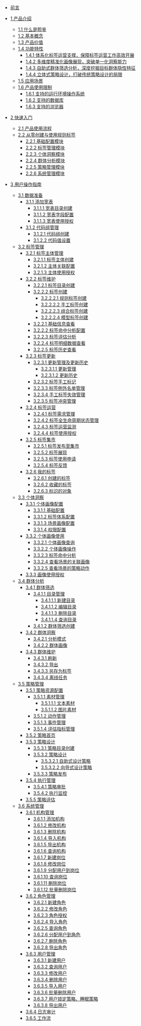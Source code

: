 <!-- docs/_sidebar.md -->

- [前言](preface/)
    <!-- - [编写目的](preface/purpose)
    - [读者对象](preface/reader)
    - [勘误和支持](preface/support) -->

- [1 产品介绍](productIntroduction/)
  - [1.1 什么是聆鉴](productIntroduction/1.1)
  - [1.2 基本概念](productIntroduction/1.2)
  - [1.3 产品价值](productIntroduction/1.3)
  - [1.4 功能特性](productIntroduction/1.4)
    - [1.4.1 体系化标签运营支撑，保障标签运营工作高效开展](productIntroduction/1.4.1)
    - [1.4.2 多维度精准化画像展现，突破单一化洞察能力](productIntroduction/1.4.2)
    - [1.4.3 自助式群体筛选分析，深度挖掘目标群体隐性特征](productIntroduction/1.4.3)
    - [1.4.4 立体式策略设计，打破传统策略设计的局限](productIntroduction/1.4.4)
  - [1.5 应用场景](productIntroduction/1.5)
  - [1.6 产品使用限制](productIntroduction/1.6)
    - [1.6.1 支持的运行环境操作系统](productIntroduction/1.6.1)
    - [1.6.2 支持的数据库](productIntroduction/1.6.2)
    - [1.6.3 支持的浏览器](productIntroduction/1.6.3)
- [2 快速入门](quickStart/)
  - [2.1 产品使用流程](quickStart/2.1)
  - [2.2 从零创建与使用规则标签](quickStart/2.2)
    - [2.2.1 基础配置模块](quickStart/2.2.1)
    - [2.2.2 标签管理模块](quickStart/2.2.2)
    - [2.2.3 个体洞察模块](quickStart/2.2.3)
    - [2.2.4 群体分析模块](quickStart/2.2.4)
    - [2.2.5 策略管理模块](quickStart/2.2.5)
    - [2.2.6 系统管理模块](quickStart/2.2.6)
- [3 用户操作指南](userGuide/)
    - [3.1 数据准备](userGuide/)
        - [3.1.1 添加宽表](userGuide/)
            - [3.1.1.1 宽表目录创建](userGuide/)
            - [3.1.1.2 宽表字段配置](userGuide/)
            - [3.1.1.3 宽表使用授权](userGuide/)
        - [3.1.2 代码组管理](userGuide/)
            - [3.1.2.1 代码组创建](userGuide/)
            - [3.1.2.2 代码值设置](userGuide/)
    - [3.2 标签管理](userGuide/)
        - [3.2.1 标签主体管理](userGuide/)
            - [3.2.1.1 标签主体创建](userGuide/)
            - [3.2.1.2 主体关联配置](userGuide/)
            - [3.2.1.3 主体使用授权](userGuide/)
        - [3.2.2 标签维护](userGuide/)
            - [3.2.2.1 标签目录创建](userGuide/)
            - [3.2.2.2 标签创建](userGuide/)
                - [3.2.2.2.1 规则标签创建](userGuide/)
                - [3.2.2.2.2 手工标签创建](userGuide/)
                - [3.2.2.2.3 组合标签创建](userGuide/)
                - [3.2.2.2.4 模型标签创建](userGuide/)
            - [3.2.2.1 基础信息查看](userGuide/)
            - [3.2.2.2 标签命中分析配置](userGuide/)
            - [3.2.2.3 标签评估分析](userGuide/)
            - [3.2.2.4 标签明细数据查看](userGuide/)
            - [3.2.2.5 标签历史查看](userGuide/)
        - [3.2.3 标签更新](userGuide/)
            - [3.2.3.1 更新管理及更新历史](userGuide/)
                - [3.2.3.1.1 更新管理](userGuide/)
                - [3.2.3.1.2 更新历史](userGuide/)
            - [3.2.3.2 标签手工标记](userGuide/)
            - [3.2.3.3 标签例外名单管理](userGuide/)
            - [3.2.3.4 手工标签失效管理](userGuide/)
            - [3.2.3.5 标签冲突管理](userGuide/)
        - [3.2.4 标签运营](userGuide/)
            - [3.2.4.1 标签需求管理](userGuide/)
            - [3.2.4.2 标签全生命周期状态管理](userGuide/)
            - [3.2.4.3 标签运营监测](userGuide/)
            - [3.2.4.4 标签使用授权](userGuide/)
        - [3.2.5 标签集市](userGuide/)
            - [3.2.5.1 标签发布至集市](userGuide/)
            - [3.2.5.2 标签展现](userGuide/)
            - [3.2.5.3 标签使用申请](userGuide/)
            - [3.2.5.4 标签反馈](userGuide/)
        - [3.2.6 我的标签](userGuide/)
            - [3.2.6.1 创建的标签](userGuide/)
            - [3.2.6.2 收藏的标签](userGuide/)
            - [3.2.6.3 标识的对象](userGuide/)
    - [3.3 个体洞察](userGuide/)
        - [3.3.1 个体画像配置](userGuide/)
            - [3.3.1.1 基础配置](userGuide/)
            - [3.3.1.2 标签体系配置](userGuide/)
            - [3.3.1.3 场景画像配置](userGuide/)
            - [3.3.1.4 权限配置](userGuide/)
        - [3.3.2 个体画像使用](userGuide/)
            - [3.3.2.1 个体画像查询](userGuide/)
            - [3.3.2.2 个体画像操作](userGuide/)
            - [3.3.2.3 标签命中分析](userGuide/)
            - [3.3.2.4 查看场景的关联画像](userGuide/)
            - [3.3.2.5 查看场景的策略动作](userGuide/)
        - [3.3.3 画像使用授权](userGuide/)
    - [3.4 群体分析](userGuide/)
        - [3.4.1 群体筛选](userGuide/)
            - [3.4.1.1 目录管理](userGuide/)
                - [3.4.1.1.1 新建目录](userGuide/)
                - [3.4.1.1.2 编辑目录](userGuide/)
                - [3.4.1.1.3 删除目录](userGuide/)
                - [3.4.1.1.4 查询目录](userGuide/)
            - [3.4.1.2 群体筛选创建](userGuide/)
        - [3.4.2 群体洞察](userGuide/)
            - [3.4.2.1 分析模式](userGuide/)
            - [3.4.2.2 群体画像](userGuide/)
        - [3.4.3 群体维护](userGuide/)
            - [3.4.3.1 刷新](userGuide/)
            - [3.4.3.2 导出](userGuide/)
            - [3.4.3.3 另存为标签](userGuide/)
            - [3.4.3.4 离线任务](userGuide/)
    - [3.5 策略管理](userGuide/)
        - [3.5.1 策略资源配置](userGuide/)
            - [3.5.1.1 素材管理](userGuide/)
                - [3.5.1.1.1 文本素材](userGuide/)
                - [3.5.1.1.2 图片素材](userGuide/)
            - [3.5.1.2 动作管理](userGuide/)
            - [3.5.1.3 事件管理](userGuide/)
            - [3.5.1.4 评估指标管理](userGuide/)
        - [3.5.2 策略首页](userGuide/)
        - [3.5.3 策略设计](userGuide/)
            - [3.5.3.1 策略目录创建](userGuide/)
            - [3.5.3.2 策略设计](userGuide/)
                - [3.5.3.2.1 自助式设计策略](userGuide/)
                - [3.5.3.2.2 向导式设计策略](userGuide/)
            - [3.5.3.3 策略发布](userGuide/)
        - [3.5.4 执行管理](userGuide/)
            - [3.5.4.1 策略审批](userGuide/)
            - [3.5.4.2 执行监控](userGuide/)
        - [3.5.5 策略评估](userGuide/)
    - [3.6 系统管理](userGuide/)
        - [3.6.1 机构管理](userGuide/)
            - [3.6.1.1 添加机构](userGuide/)
            - [3.6.1.2 修改机构](userGuide/)
            - [3.6.1.3 删除机构](userGuide/)
            - [3.6.1.4 导入机构](userGuide/)
            - [3.6.1.5 导出机构](userGuide/)
            - [3.6.1.6 查询机构](userGuide/)
            - [3.6.1.7 新建岗位](userGuide/)
            - [3.6.1.8 修改岗位](userGuide/)
            - [3.6.1.9 分配用户到岗位](userGuide/)
            - [3.6.1.10 查询岗位](userGuide/)
            - [3.6.1.11 删除岗位](userGuide/)
            - [3.6.1.12 批量删除岗位](userGuide/)
        - [3.6.2 角色管理](userGuide/)
            - [3.6.2.1 新建角色](userGuide/)
            - [3.6.2.2 修改角色](userGuide/)
            - [3.6.2.3 角色授权](userGuide/)
            - [3.6.2.4 导入角色](userGuide/)
            - [3.6.2.5 查询角色](userGuide/)
            - [3.6.2.6 分配用户到角色](userGuide/)
            - [3.6.2.7 删除角色](userGuide/)
            - [3.6.2.8 导出角色](userGuide/)
        - [3.6.3 用户管理](userGuide/)
            - [3.6.3.1 新建用户](userGuide/)
            - [3.6.3.2 查询用户](userGuide/)
            - [3.6.3.3 修改用户](userGuide/)
            - [3.6.3.4 删除用户](userGuide/)
            - [3.6.3.5 导入用户](userGuide/)
            - [3.6.3.6 批量删除用户](userGuide/)
            - [3.6.3.7 用户锁定策略、睡眠策略](userGuide/)
            - [3.6.3.8 导出用户](userGuide/)
        - [3.6.4 日志审计](userGuide/)
        - [3.6.5 工作流](userGuide/)
<!-- - [2 快速入门](quickStart/)
- [3 用户操作指南](userGuide/)
- [4 产品介绍](productDeployment/)
- [5 API 参考](APIRefer/)
- [6 应用案例](applicationCases/)
- [7 常见问题](commonProblem/) -->

<!-- 1 产品介绍
1.1 什么是聆鉴
1.2 基本概念
1.3 产品价值
1.4 功能特性
1.4.1 体系化标签运营支撑，保障标签运营工作高效开展
1.4.2 多维度精准化画像展现，突破单一化洞察能力
1.4.3 自助式群体筛选分析，深度挖掘目标群体隐性特征
1.4.4 立体式策略设计，打破传统策略设计的局限
1.5 应用场景
1.6 产品使用限制
1.6.1 支持的运行环境操作系统
1.6.2 支持的数据库
1.6.3 支持的浏览器
2 快速入门
2.1 产品使用流程
2.2 从零创建与使用规则标签
2.2.1 基础配置模块
2.2.2 标签管理模块
2.2.3 个体洞察模块
2.2.4 群体分析模块
2.2.5 策略管理模块
2.2.6 系统管理模块
3 用户操作指南
3.1 数据准备
3.1.1 添加宽表
3.1.1.1 宽表目录创建
3.1.1.2 宽表字段配置
3.1.1.3 宽表使用授权
3.1.2 代码组管理
3.1.2.1 代码组创建
3.1.2.2 代码值设置
3.2 标签管理
3.2.1 标签主体管理
3.2.1.1 标签主体创建
3.2.1.2 主体关联配置
3.2.1.3 主体使用授权
3.2.2 标签维护
3.2.2.1 标签目录创建
3.2.2.2 标签创建
3.2.2.2.1 规则标签创建
3.2.2.2.2 手工标签创建
3.2.2.2.3 组合标签创建
3.2.2.2.4 模型标签创建
3.2.2.1 基础信息查看
3.2.2.2 标签命中分析配置
3.2.2.3 标签评估分析
3.2.2.4 标签明细数据查看
3.2.2.5 标签历史查看
3.2.3 标签更新
3.2.3.1 更新管理及更新历史
3.2.3.1.1 更新管理
3.2.3.1.2 更新历史
3.2.3.2 标签手工标记
3.2.3.3 标签例外名单管理
3.2.3.4 手工标签失效管理
3.2.3.5 标签冲突管理
3.2.4 标签运营
3.2.4.1 标签需求管理
3.2.4.2 标签全生命周期状态管理
3.2.4.3 标签运营监测
3.2.4.4 标签使用授权
3.2.5 标签集市
3.2.5.1 标签发布至集市
3.2.5.2 标签展现
3.2.5.3 标签使用申请
3.2.5.4 标签反馈
3.2.6 我的标签
3.2.6.1 创建的标签
3.2.6.2 收藏的标签
3.2.6.3 标识的对象
3.3 个体洞察
3.3.1 个体画像配置
3.3.1.1 基础配置
3.3.1.2 标签体系配置
3.3.1.3 场景画像配置
3.3.1.4 权限配置
3.3.2 个体画像使用
3.3.2.1 个体画像查询
3.3.2.2 个体画像操作
3.3.2.3 标签命中分析
3.3.2.4 查看场景的关联画像
3.3.2.5 查看场景的策略动作
3.3.3 画像使用授权
3.4 群体分析
3.4.1 群体筛选
3.4.1.1 目录管理
3.4.1.1.1 新建目录
3.4.1.1.2 编辑目录
3.4.1.1.3 删除目录
3.4.1.1.4 查询目录
3.4.1.2 群体筛选创建
3.4.2 群体洞察
3.4.2.1 分析模式
3.4.2.2 群体画像
3.4.3 群体维护
3.4.3.1 刷新
3.4.3.2 导出
3.4.3.3 另存为标签
3.4.3.4 离线任务
3.5 策略管理
3.5.1 策略资源配置
3.5.1.1 素材管理
3.5.1.1.1 文本素材
3.5.1.1.2 图片素材
3.5.1.2 动作管理
3.5.1.3 事件管理
3.5.1.4 评估指标管理
3.5.2 策略首页
3.5.3 策略设计
3.5.3.1 策略目录创建
3.5.3.2 策略设计
3.5.3.2.1 自助式设计策略
3.5.3.2.2 向导式设计策略
3.5.3.3 策略发布
3.5.4 执行管理
3.5.4.1 策略审批
3.5.4.2 执行监控
3.5.5 策略评估
3.6 系统管理
3.6.1 机构管理
3.6.1.1 添加机构
3.6.1.2 修改机构
3.6.1.3 删除机构
3.6.1.4 导入机构
3.6.1.5 导出机构
3.6.1.6 查询机构
3.6.1.7 新建岗位
3.6.1.8 修改岗位
3.6.1.9 分配用户到岗位
3.6.1.10 查询岗位
3.6.1.11 删除岗位
3.6.1.12 批量删除岗位
3.6.2 角色管理
3.6.2.1 新建角色
3.6.2.2 修改角色
3.6.2.3 角色授权
3.6.2.4 导入角色
3.6.2.5 查询角色
3.6.2.6 分配用户到角色
3.6.2.7 删除角色
3.6.2.8 导出角色
3.6.3 用户管理
3.6.3.1 新建用户
3.6.3.2 查询用户
3.6.3.3 修改用户
3.6.3.4 删除用户
3.6.3.5 导入用户
3.6.3.6 批量删除用户
3.6.3.7 用户锁定策略、睡眠策略
3.6.3.8 导出用户
3.6.4 日志审计
3.6.5 工作流
4 产品部署
4.1 部署架构说明
4.2 部署方式说明
4.2.1 单机部署方式
4.2.2 典型部署方式
4.2.3 推荐部署方式
4.3 部署指南
5 API 参考
6 应用案例
6.1 案例：基于客户生命周期的活动运营
6.1.1 案例背景
6.1.2 建设内容
6.1.3 建设成效
6.2 案例：基于变压器状态标签的差异化运维
6.2.1 案例背景
6.2.2 建设内容
6.2.3 建设成效
7 常见问题
优化 1
优化 2
优化 3
优化 4
优化 5
优化 6
优化 7
优化 8
优化 9 -->

  <!-- []() -->
  <!--空也需要加，默认生成标题侧边栏-->
